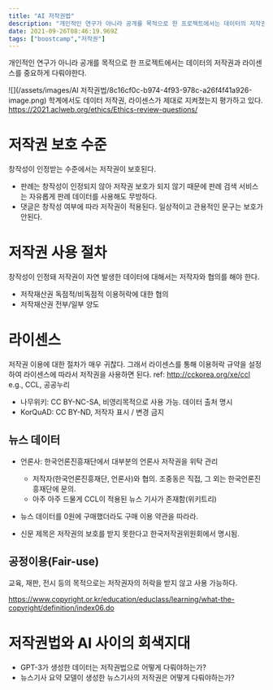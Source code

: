 ```yaml
---
title: "AI 저작권법"
description: "개인적인 연구가 아니라 공개를 목적으로 한 프로젝트에서는 데이터의 저작권과 라이센스를 중요하게 다뤄야한다. 학계에서도 데이터 저작권, 라이센스가 제대로 지켜졌는지 평가하고 있다. https&#x3A;//2021.aclweb.org/ethics/Ethics-review-"
date: 2021-09-26T08:46:19.969Z
tags: ["boostcamp","저작권"]
---
```

개인적인 연구가 아니라 공개를 목적으로 한 프로젝트에서는 데이터의 저작권과 라이센스를 중요하게 다뤄야한다. 


![](/assets/images/AI 저작권법/8c16cf0c-b974-4f93-978c-a26f4f41a926-image.png)
학계에서도 데이터 저작권, 라이센스가 제대로 지켜졌는지 평가하고 있다. https://2021.aclweb.org/ethics/Ethics-review-questions/

# 저작권 보호 수준
창작성이 인정받는 수준에서는 저작권이 보호된다. 
- 판례는 창작성이 인정되지 않아 저작권 보호가 되지 않기 때문에 판례 검색 서비스는 자유롭게 판례 데이터를 사용해도 무방하다.
- 댓글은 창작성 여부에 따라 저작권이 적용된다. 일상적이고 관용적인 문구는 보호가 안된다.

# 저작권 사용 절차
창작성이 인정돼 저작권이 자연 발생한 데이터에 대해서는 저작자와 협의를 해야 한다.
- 저작재산권 독점적/비독점적 이용허락에 대한 협의
- 저작재산권 전부/일부 양도

# 라이센스
저작권 이용에 대한 절차가 매우 귀찮다. 그래서 라이센스를 통해 이용허락 규약을 설정하여 라이센스에 따라서 저작권을 사용하면 된다. ref: http://cckorea.org/xe/ccl
e.g., CCL, 공공누리

- 나무위키: CC BY-NC-SA, 비영리목적으로 사용 가능. 데이터 출처 명시
- KorQuAD: CC BY-ND, 저작자 표시 / 변경 금지

## 뉴스 데이터
- 언론사: 한국언론진흥재단에서 대부분의 언론사 저작권을 위탁 관리
  - 저작자(한국언론진흥재단, 언론사)와 협의. 조중동은 직접, 그 외는 한국언론진흥재단에 문의.
  - 아주 아주 드물게 CCL이 적용된 뉴스 기사가 존재함(위키트리)
  
- 뉴스 데이터를 0원에 구매했더라도 구매 이용 약관을 따라라.
- 신문 제목은 저작권의 보호를 받지 못한다고 한국저작권위원회에서 명시됨.
  
## 공정이용(Fair-use)
교육, 재판, 전시 등의 목적으로는 저작권자의 허락을 받지 않고 사용 가능하다.

https://www.copyright.or.kr/education/educlass/learning/what-the-copyright/definition/index06.do

# 저작권법와 AI 사이의 회색지대
- GPT-3가 생성한 데이터는 저작권법으로 어떻게 다뤄야하는가?
- 뉴스기사 요약 모델이 생성한 뉴스기사의 저작권은 어떻게 다뤄야하는가?



